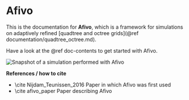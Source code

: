 # Afivo

This is the documentation for **Afivo**, which is a framework for simulations on
adaptively
refined [quadtree and octree grids](@ref documentation/quadtree_octree.md).

Have a look at the @ref doc-contents to get started with Afivo.

![Snapshot of a simulation performed with Afivo](branch_view.png)

**References / how to cite**

* \cite Nijdam_Teunissen_2016 Paper in which Afivo was first used
* \cite afivo_paper Paper describing Afivo
